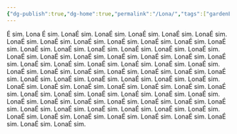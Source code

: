 ```yaml
---
{"dg-publish":true,"dg-home":true,"permalink":"/Lona/","tags":["gardenEntry"],"dgPassFrontmatter":true,"noteIcon":""}
---
```



É sim. Lona É sim. LonaÉ sim. LonaÉ sim. LonaÉ sim. LonaÉ sim. LonaÉ sim. LonaÉ sim. LonaÉ sim. LonaÉ sim. LonaÉ sim. LonaÉ sim. LonaÉ sim. LonaÉ sim. LonaÉ sim. LonaÉ sim. LonaÉ sim. LonaÉ sim. LonaÉ sim. LonaÉ sim. LonaÉ sim. LonaÉ sim. LonaÉ sim. LonaÉ sim. LonaÉ sim. LonaÉ sim. LonaÉ sim. LonaÉ sim. LonaÉ sim. LonaÉ sim. LonaÉ sim. LonaÉ sim. LonaÉ sim. LonaÉ sim. LonaÉ sim. LonaÉ sim. LonaÉ sim. LonaÉ sim. LonaÉ sim. LonaÉ sim. LonaÉ sim. LonaÉ sim. LonaÉ sim. LonaÉ sim. LonaÉ sim. LonaÉ sim. LonaÉ sim. LonaÉ sim. LonaÉ sim. LonaÉ sim. LonaÉ sim. LonaÉ sim. LonaÉ sim. LonaÉ sim. LonaÉ sim. LonaÉ sim. LonaÉ sim. LonaÉ sim. LonaÉ sim. LonaÉ sim. LonaÉ sim. LonaÉ sim. LonaÉ sim. LonaÉ sim. LonaÉ sim. LonaÉ sim. LonaÉ sim. LonaÉ sim. LonaÉ sim. LonaÉ sim. LonaÉ sim. LonaÉ sim. LonaÉ sim. LonaÉ sim. LonaÉ sim. LonaÉ sim. LonaÉ sim. LonaÉ sim. LonaÉ sim. LonaÉ sim. LonaÉ sim. 